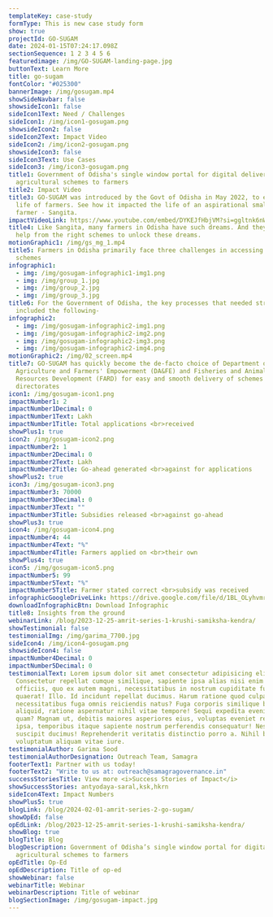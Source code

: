 ```yaml
---
templateKey: case-study
formType: This is new case study form
show: true
projectId: GO-SUGAM
date: 2024-01-15T07:24:17.098Z
sectionSequence: 1 2 3 4 5 6
featuredimage: /img/GO-SUGAM-landing-page.jpg
buttonText: Learn More
title: go-sugam
fontColor: "#025300"
bannerImage: /img/gosugam.mp4
showSideNavbar: false
showsideIcon1: false
sideIcon1Text: Need / Challenges
sideIcon1: /img/icon1-gosugam.png
showsideIcon2: false
sideIcon2Text: Impact Video
sideIcon2: /img/icon2-gosugam.png
showsideIcon3: false
sideIcon3Text: Use Cases
sideIcon3: /img/icon3-gosugam.png
title1: Government of Odisha's single window portal for digital delivery of
  agricultural schemes to farmers
title2: Impact Video
title3: GO-SUGAM was introduced by the Govt of Odisha in May 2022, to ease the
  life of farmers. See how it impacted the life of an aspirational small scale
  farmer - Sangita.
impactVideoLink: https://www.youtube.com/embed/DYKEJfHbjVM?si=ggltnk6nWh966wG_
title4: Like Sangita, many farmers in Odisha have such dreams. And they need
  help from the right schemes to unlock these dreams.
motionGraphic1: /img/gs_mg_1.mp4
title5: Farmers in Odisha primarily face three challenges in accessing the right
  schemes
infographic1:
  - img: /img/gosugam-infographic1-img1.png
  - img: /img/group_1.jpg
  - img: /img/group_2.jpg
  - img: /img/group_3.jpg
title6: For the Government of Odisha, the key processes that needed streamlining
  included the following-
infographic2:
  - img: /img/gosugam-infographic2-img1.png
  - img: /img/gosugam-infographic2-img2.png
  - img: /img/gosugam-infographic2-img3.png
  - img: /img/gosugam-infographic2-img4.png
motionGraphic2: /img/02_screen.mp4
title7: GO-SUGAM has quickly become the de-facto choice of Department of
  Agriculture and Farmers' Empowerment (DA&FE) and Fisheries and Animal
  Resources Development (FARD) for easy and smooth delivery of schemes across
  directorates
icon1: /img/gosugam-icon1.png
impactNumber1: 2
impactNumber1Decimal: 0
impactNumber1Text: Lakh
impactNumber1Title: Total applications <br>received
showPlus1: true
icon2: /img/gosugam-icon2.png
impactNumber2: 1
impactNumber2Decimal: 0
impactNumber2Text: Lakh
impactNumber2Title: Go-ahead generated <br>against for applications
showPlus2: true
icon3: /img/gosugam-icon3.png
impactNumber3: 70000
impactNumber3Decimal: 0
impactNumber3Text: ""
impactNumber3Title: Subsidies released <br>against go-ahead
showPlus3: true
icon4: /img/gosugam-icon4.png
impactNumber4: 44
impactNumber4Text: "%"
impactNumber4Title: Farmers applied on <br>their own
showPlus4: true
icon5: /img/gosugam-icon5.png
impactNumber5: 99
impactNumber5Text: "%"
impactNumber5Title: Farmer stated correct <br>subsidy was received
infographicGoogleDriveLink: https://drive.google.com/file/d/1BL_OLyhvmrt9BsOCiSya-6UEOhJAAyyr/view?usp=drive_link
downloadInfographicBtn: Download Infographic
title8: Insights from the ground
webinarLink: /blog/2023-12-25-amrit-series-1-krushi-samiksha-kendra/
showTestimonial: false
testimonialImg: /img/garima_7700.jpg
sideIcon4: /img/icon4-gosugam.png
showsideIcon4: false
impactNumber4Decimal: 0
impactNumber5Decimal: 0
testimonialText: Lorem ipsum dolor sit amet consectetur adipisicing elit.
  Consectetur repellat cumque similique, sapiente ipsa alias nisi enim nesciunt
  officiis, quo ex autem magni, necessitatibus in nostrum cupiditate fugit
  quaerat! Illo. Id incidunt repellat ducimus. Harum ratione quod culpa illo
  necessitatibus fuga omnis reiciendis natus? Fuga corporis similique beatae sed
  aliquid, ratione aspernatur nihil vitae tempore! Sequi expedita eveniet iusto
  quam? Magnam ut, debitis maiores asperiores eius, voluptas eveniet repellendus
  ipsa, temporibus itaque sapiente nostrum perferendis consequatur! Nesciunt,
  suscipit ducimus! Reprehenderit veritatis distinctio porro a. Nihil blanditiis
  voluptatum aliquam vitae iure.
testimonialAuthor: Garima Sood
testimonialAuthorDesignation: Outreach Team, Samagra
footerText1: Partner with us today!
footerText2: "Write to us at: outreach@samagragovernance.in"
successStoriesTitle: View more <i>Success Stories of Impact</i>
showSuccessStories: antyodaya-saral,ksk,hkrn
sideIcon4Text: Impact Numbers
showPlus5: true
blogLink: /blog/2024-02-01-amrit-series-2-go-sugam/
showOpEd: false
opEdLink: /blog/2023-12-25-amrit-series-1-krushi-samiksha-kendra/
showBlog: true
blogTitle: Blog
blogDescription: Government of Odisha’s single window portal for digital delivery of
  agricultural schemes to farmers
opEdTitle: Op-Ed
opEdDescription: Title of op-ed
showWebinar: false
webinarTitle: Webinar
webinarDescription: Title of webinar
blogSectionImage: /img/gosugam-impact.jpg
---
```

